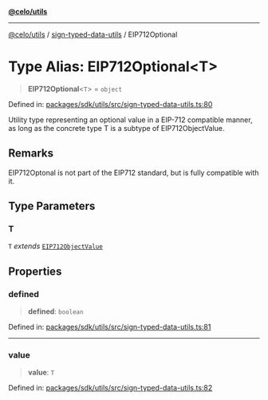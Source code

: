 [**@celo/utils**](../../README.md)

***

[@celo/utils](../../README.md) / [sign-typed-data-utils](../README.md) / EIP712Optional

# Type Alias: EIP712Optional\<T\>

> **EIP712Optional**\<`T`\> = `object`

Defined in: [packages/sdk/utils/src/sign-typed-data-utils.ts:80](https://github.com/celo-org/developer-tooling/blob/master/packages/sdk/utils/src/sign-typed-data-utils.ts#L80)

Utility type representing an optional value in a EIP-712 compatible manner, as long as the
concrete type T is a subtype of EIP712ObjectValue.

## Remarks

EIP712Optonal is not part of the EIP712 standard, but is fully compatible with it.

## Type Parameters

### T

`T` *extends* [`EIP712ObjectValue`](EIP712ObjectValue.md)

## Properties

### defined

> **defined**: `boolean`

Defined in: [packages/sdk/utils/src/sign-typed-data-utils.ts:81](https://github.com/celo-org/developer-tooling/blob/master/packages/sdk/utils/src/sign-typed-data-utils.ts#L81)

***

### value

> **value**: `T`

Defined in: [packages/sdk/utils/src/sign-typed-data-utils.ts:82](https://github.com/celo-org/developer-tooling/blob/master/packages/sdk/utils/src/sign-typed-data-utils.ts#L82)
